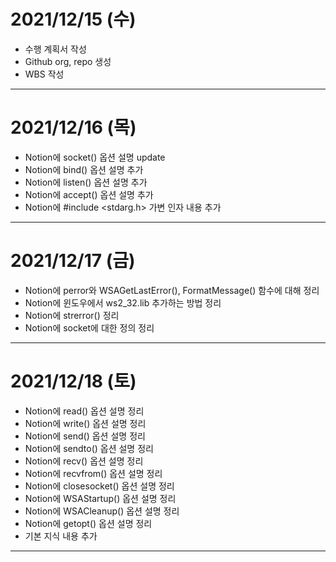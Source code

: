 # 2021/12/15 (수)
- 수행 계획서 작성
- Github org, repo 생성
- WBS 작성

---

# 2021/12/16 (목)
- Notion에 socket() 옵션 설명 update
- Notion에 bind() 옵션 설명 추가
- Notion에 listen() 옵션 설명 추가
- Notion에 accept() 옵션 설명 추가
- Notion에 #include <stdarg.h> 가변 인자 내용 추가

---

# 2021/12/17 (금)
- Notion에 perror와 WSAGetLastError(), FormatMessage() 함수에 대해 정리
- Notion에 윈도우에서 ws2_32.lib 추가하는 방법 정리
- Notion에 strerror() 정리
- Notion에 socket에 대한 정의 정리

---

# 2021/12/18 (토)
- Notion에 read() 옵션 설명 정리
- Notion에 write() 옵션 설명 정리
- Notion에 send() 옵션 설명 정리
- Notion에 sendto() 옵션 설명 정리
- Notion에 recv() 옵션 설명 정리
- Notion에 recvfrom() 옵션 설명 정리
- Notion에 closesocket() 옵션 설명 정리
- Notion에 WSAStartup() 옵션 설명 정리
- Notion에 WSACleanup() 옵션 설명 정리
- Notion에 getopt() 옵션 설명 정리
- 기본 지식 내용 추가

---
